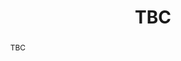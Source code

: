 ---
layout: talk
title:  TBC
name: Mehrnaz Anvari 
talk-url: 
abstract: TBC
invited: yes
session: invited-2
---